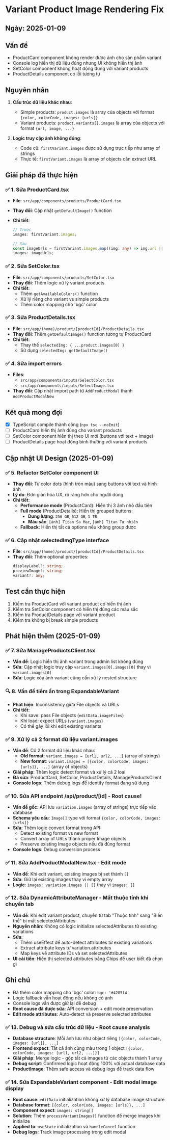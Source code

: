 # Variant Product Image Rendering Fix

## Ngày: 2025-01-09

## Vấn đề

- ProductCard component không render được ảnh cho sản phẩm variant
- Console log hiển thị dữ liệu đúng nhưng UI không hiển thị ảnh
- SetColor component không hoạt động đúng với variant products
- ProductDetails component có lỗi tương tự

## Nguyên nhân

1. **Cấu trúc dữ liệu khác nhau**:

   - Simple products: `product.images` là array của objects với format `{color, colorCode, images: [urls]}`
   - Variant products: `product.variants[].images` là array của objects với format `{url, image, ...}`

2. **Logic truy cập ảnh không đúng**:
   - Code cũ: `firstVariant.images` được sử dụng trực tiếp như array of strings
   - Thực tế: `firstVariant.images` là array of objects cần extract URL

## Giải pháp đã thực hiện

### ✅ 1. Sửa ProductCard.tsx

- **File**: `src/app/components/products/ProductCard.tsx`
- **Thay đổi**: Cập nhật `getDefaultImage()` function
- **Chi tiết**:

  ```typescript
  // Trước
  images: firstVariant.images;

  // Sau
  const imageUrls = firstVariant.images.map((img: any) => img.url || img.image || img);
  images: imageUrls;
  ```

### ✅ 2. Sửa SetColor.tsx

- **File**: `src/app/components/products/SetColor.tsx`
- **Thay đổi**: Thêm logic xử lý variant products
- **Chi tiết**:
  - Thêm `getAvailableColors()` function
  - Xử lý riêng cho variant vs simple products
  - Thêm color mapping cho 'bgc' color

### ✅ 3. Sửa ProductDetails.tsx

- **File**: `src/app/(home)/product/[productId]/ProductDetails.tsx`
- **Thay đổi**: Thêm `getDefaultImage()` function tương tự ProductCard
- **Chi tiết**:
  - Thay thế `selectedImg: { ...product.images[0] }`
  - Sử dụng `selectedImg: getDefaultImage()`

### ✅ 4. Sửa import errors

- **Files**:
  - `src/app/components/inputs/SelectColor.tsx`
  - `src/app/components/inputs/SelectImage.tsx`
- **Thay đổi**: Cập nhật import path từ `AddProductModal` thành `AddProductModalNew`

## Kết quả mong đợi

- [x] TypeScript compile thành công (`npx tsc --noEmit`)
- [ ] ProductCard hiển thị ảnh đúng cho variant products
- [ ] SetColor component hiển thị theo UI mới (buttons với text + image)
- [ ] ProductDetails page hoạt động bình thường với variant products

## Cập nhật UI Design (2025-01-09)

### ✅ 5. Refactor SetColor component UI

- **Thay đổi**: Từ color dots (hình tròn màu) sang buttons với text và hình ảnh
- **Lý do**: Đơn giản hóa UX, rõ ràng hơn cho người dùng
- **Chi tiết**:
  - **Performance mode** (ProductCard): Hiển thị 3 ảnh nhỏ đầu tiên
  - **Full mode** (ProductDetails): Hiển thị grouped buttons:
    - **Dung lượng**: `256 GB`, `512 GB`, `1 TB`
    - **Màu sắc**: `[ảnh] Titan Sa Mạc`, `[ảnh] Titan Tự nhiên`
  - **Fallback**: Hiển thị tất cả options nếu không group được

### ✅ 6. Cập nhật selectedImgType interface

- **File**: `src/app/(home)/product/[productId]/ProductDetails.tsx`
- **Thay đổi**: Thêm optional properties:
  ```typescript
  displayLabel?: string;
  previewImage?: string;
  variant?: any;
  ```

## Test cần thực hiện

1. Kiểm tra ProductCard với variant product có hiển thị ảnh
2. Kiểm tra SetColor component có hiển thị đúng các màu sắc
3. Kiểm tra ProductDetails page với variant product
4. Kiểm tra không bị break simple products

## Phát hiện thêm (2025-01-09)

### ✅ 7. Sửa ManageProductsClient.tsx

- **Vấn đề**: Logic hiển thị ảnh variant trong admin list không đúng
- **Sửa**: Cập nhật logic truy cập `variant.images[0].images[0]` thay vì `variant.images[0]`
- **Sửa**: Logic xóa ảnh variant cũng cần xử lý nested structure

### 🔍 8. Vấn đề tiềm ẩn trong ExpandableVariant

- **Phát hiện**: Inconsistency giữa File objects và URLs
- **Chi tiết**:
  - Khi save: pass File objects (`editData.imageFiles`)
  - Khi load: expect URLs (`variant.images`)
  - Có thể gây lỗi khi edit existing variants

### ✅ 9. Xử lý cả 2 format dữ liệu variant.images

- **Vấn đề**: Có 2 format dữ liệu khác nhau:
  - **Old format**: `variant.images = [url1, url2, ...]` (array of strings)
  - **New format**: `variant.images = [{color, colorCode, images: [urls]}, ...]` (array of objects)
- **Giải pháp**: Thêm logic detect format và xử lý cả 2 loại
- **Đã sửa**: ProductCard, SetColor, ProductDetails, ManageProductsClient
- **Console logs**: Thêm debug logs để identify format đang sử dụng

### ✅ 10. Sửa API endpoint /api/product/[id] - Root cause!

- **Vấn đề gốc**: API lưu `variation.images` (array of strings) trực tiếp vào database
- **Schema yêu cầu**: `Image[]` type với format `{color, colorCode, images: [urls]}`
- **Sửa**: Thêm logic convert format trong API:
  - Detect existing format vs new format
  - Convert array of URLs thành proper Image objects
  - Preserve existing Image objects nếu đã đúng format
- **Console logs**: Debug conversion process

### ✅ 11. Sửa AddProductModalNew.tsx - Edit mode

- **Vấn đề**: Khi edit variant, existing images bị set thành `[]`
- **Sửa**: Giữ lại existing images thay vì empty array
- **Logic**: `images: variation.images || []` thay vì `images: []`

### ✅ 12. Sửa DynamicAttributeManager - Mất thuộc tính khi chuyển tab

- **Vấn đề**: Khi edit variant product, chuyển từ tab "Thuộc tính" sang "Biến thể" bị mất selectedAttributes
- **Nguyên nhân**: Không có logic initialize selectedAttributes từ existing variations
- **Sửa**:
  - Thêm useEffect để auto-detect attributes từ existing variations
  - Extract attribute keys từ variation.attributes
  - Map keys về attribute IDs và set selectedAttributes
- **UI cải tiến**: Hiển thị selected attributes bằng Chips để user biết đã chọn gì

## Ghi chú

- Đã thêm color mapping cho 'bgc' color: `bgc: '#4285f4'`
- Logic fallback vẫn hoạt động nếu không có ảnh
- Console logs vẫn được giữ lại để debug
- **Root cause đã được sửa**: API conversion + edit mode preservation
- **Edit mode attributes**: Auto-detect và preserve selected attributes

### ✅ 13. Debug và sửa cấu trúc dữ liệu - Root cause analysis

- **Database structure**: Mỗi ảnh lưu như object riêng `[{color, colorCode, images: [url]}, ...]`
- **Frontend expect**: Tất cả ảnh cùng màu trong 1 object `[{color, colorCode, images: [url1, url2, ...]}]`
- **Giải pháp**: Merge logic - gộp tất cả images từ các objects thành 1 array
- **Debug script**: Confirmed logic hoạt động 100% với actual database data
- **ProductImage**: Thêm safe access và debug logs để track data flow

### ✅ 14. Sửa ExpandableVariant component - Edit modal image display

- **Root cause**: `editData` initialization không xử lý database image structure
- **Database format**: `[{color, colorCode, images: [urls]}, ...]`
- **Component expect**: `images: string[]`
- **Solution**: Thêm `processVariantImages()` function để merge images khi initialize
- **Applied to**: `useState` initialization và `handleCancel` function
- **Debug logs**: Track image processing trong edit modal
